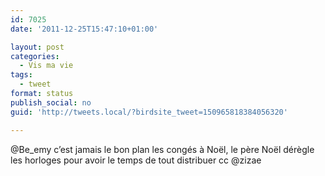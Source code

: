 ```yaml
---
id: 7025
date: '2011-12-25T15:47:10+01:00'

layout: post
categories:
  - Vis ma vie
tags:
  - tweet
format: status
publish_social: no
guid: 'http://tweets.local/?birdsite_tweet=150965818384056320'

---
```


@Be\_emy c’est jamais le bon plan les congés à Noël, le père Noël dérègle les horloges pour avoir le temps de tout distribuer cc @zizae